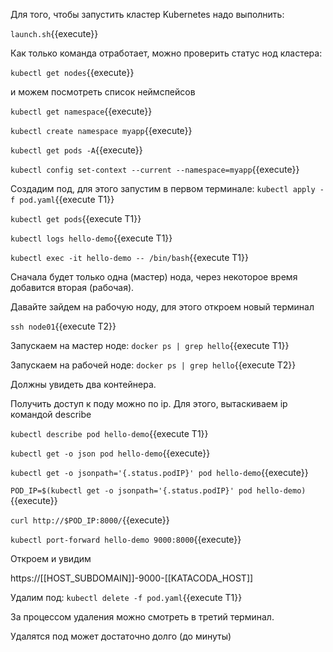 Для того, чтобы запустить кластер Kubernetes надо выполнить: 

`launch.sh`{{execute}}

Как только команда отработает, можно проверить статус нод кластера:

`kubectl get nodes`{{execute}}

и можем посмотреть список неймспейсов 

`kubectl get namespace`{{execute}}

`kubectl create namespace myapp`{{execute}}

`kubectl get pods -A`{{execute}}

`kubectl config set-context --current --namespace=myapp`{{execute}}


Создадим под, для этого запустим в первом терминале:
`kubectl apply -f pod.yaml`{{execute T1}}

`kubectl get pods`{{execute T1}}

`kubectl logs hello-demo`{{execute T1}}

`kubectl exec -it hello-demo -- /bin/bash`{{execute T1}}

Сначала будет только одна (мастер) нода, через некоторое время добавится вторая (рабочая). 

Давайте зайдем на рабочую ноду, для этого откроем новый терминал 

`ssh node01`{{execute T2}}

Запускаем на мастер ноде: 
`docker ps | grep hello`{{execute T1}}

Запускаем на рабочей ноде:
`docker ps | grep hello`{{execute T2}}

Должны увидеть два контейнера.

Получить доступ к поду можно по ip. 
Для этого, вытаскиваем ip командой describe 

`kubectl describe pod hello-demo`{{execute T1}}

`kubectl get -o json pod hello-demo`{{execute}}

`kubectl get -o jsonpath='{.status.podIP}' pod hello-demo`{{execute}}

`POD_IP=$(kubectl get -o jsonpath='{.status.podIP}' pod hello-demo)`{{execute}}

`curl http://$POD_IP:8000/`{{execute}}

`kubectl port-forward hello-demo 9000:8000`{{execute}}

Откроем и увидим

https://[[​HOST_SUBDOMAIN]]-9000-[[KATACODA_HOST]]


Удалим под:
`kubectl delete -f pod.yaml`{{execute T1}}

За процессом удаления можно смотреть в третий терминал. 

Удалятся под может достаточно долго (до минуты)
